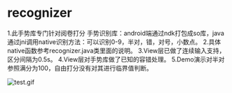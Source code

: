 ﻿# recognizer
1.此手势库专门针对阅卷打分
手势识别库：android端通过ndk打包成so库，java通过jni调用native识别方法：可以识别0-9，半对，错，对号，小数点。
2.具体native函数参考recognizer.java类里面的说明。
3.View层已做了连续输入支持，区分间隔为0.5s。
4.View层对手势库做了已知的容错处理。
5.Demo演示对半对参照满分为100，自由打分没有对其进行临界值判断。


![test.gif](C:/Users/Administrator/Desktop/test.gif "动态测试图")